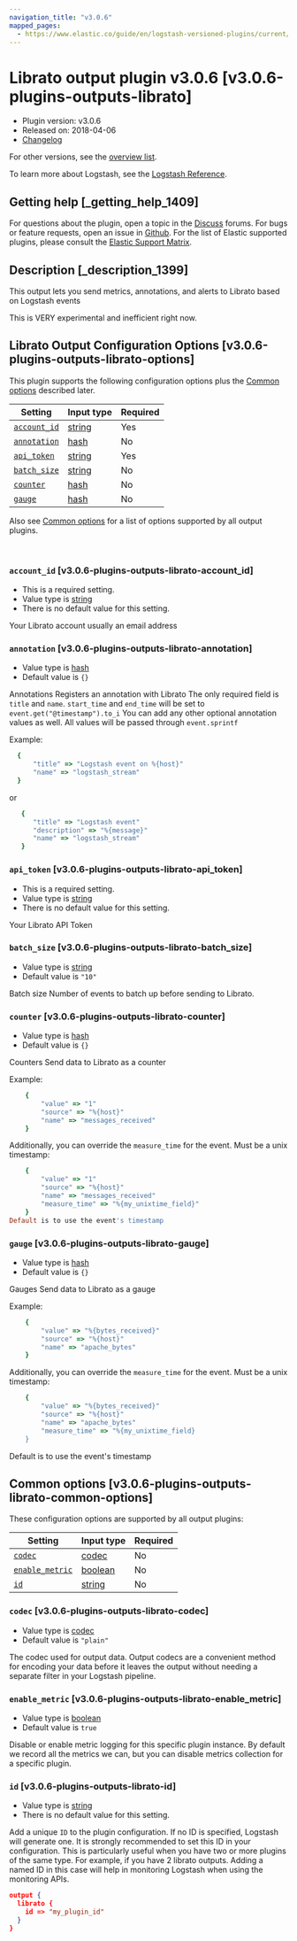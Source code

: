 ```yaml
---
navigation_title: "v3.0.6"
mapped_pages:
  - https://www.elastic.co/guide/en/logstash-versioned-plugins/current/v3.0.6-plugins-outputs-librato.html
---
```


# Librato output plugin v3.0.6 [v3.0.6-plugins-outputs-librato]


* Plugin version: v3.0.6
* Released on: 2018-04-06
* [Changelog](https://github.com/logstash-plugins/logstash-output-librato/blob/v3.0.6/CHANGELOG.md)

For other versions, see the [overview list](output-librato-index.md).

To learn more about Logstash, see the [Logstash Reference](logstash://reference/index.md).

## Getting help [_getting_help_1409]

For questions about the plugin, open a topic in the [Discuss](http://discuss.elastic.co) forums. For bugs or feature requests, open an issue in [Github](https://github.com/logstash-plugins/logstash-output-librato). For the list of Elastic supported plugins, please consult the [Elastic Support Matrix](https://www.elastic.co/support/matrix#matrix_logstash_plugins).


## Description [_description_1399]

This output lets you send metrics, annotations, and alerts to Librato based on Logstash events

This is VERY experimental and inefficient right now.


## Librato Output Configuration Options [v3.0.6-plugins-outputs-librato-options]

This plugin supports the following configuration options plus the [Common options](v3-0-6-plugins-outputs-librato.md#v3.0.6-plugins-outputs-librato-common-options) described later.

| Setting | Input type | Required |
| --- | --- | --- |
| [`account_id`](v3-0-6-plugins-outputs-librato.md#v3.0.6-plugins-outputs-librato-account_id) | [string](logstash://reference/configuration-file-structure.md#string) | Yes |
| [`annotation`](v3-0-6-plugins-outputs-librato.md#v3.0.6-plugins-outputs-librato-annotation) | [hash](logstash://reference/configuration-file-structure.md#hash) | No |
| [`api_token`](v3-0-6-plugins-outputs-librato.md#v3.0.6-plugins-outputs-librato-api_token) | [string](logstash://reference/configuration-file-structure.md#string) | Yes |
| [`batch_size`](v3-0-6-plugins-outputs-librato.md#v3.0.6-plugins-outputs-librato-batch_size) | [string](logstash://reference/configuration-file-structure.md#string) | No |
| [`counter`](v3-0-6-plugins-outputs-librato.md#v3.0.6-plugins-outputs-librato-counter) | [hash](logstash://reference/configuration-file-structure.md#hash) | No |
| [`gauge`](v3-0-6-plugins-outputs-librato.md#v3.0.6-plugins-outputs-librato-gauge) | [hash](logstash://reference/configuration-file-structure.md#hash) | No |

Also see [Common options](v3-0-6-plugins-outputs-librato.md#v3.0.6-plugins-outputs-librato-common-options) for a list of options supported by all output plugins.

 

### `account_id` [v3.0.6-plugins-outputs-librato-account_id]

* This is a required setting.
* Value type is [string](logstash://reference/configuration-file-structure.md#string)
* There is no default value for this setting.

Your Librato account usually an email address


### `annotation` [v3.0.6-plugins-outputs-librato-annotation]

* Value type is [hash](logstash://reference/configuration-file-structure.md#hash)
* Default value is `{}`

Annotations Registers an annotation with Librato The only required field is `title` and `name`. `start_time` and `end_time` will be set to `event.get("@timestamp").to_i` You can add any other optional annotation values as well. All values will be passed through `event.sprintf`

Example:

```ruby
  {
      "title" => "Logstash event on %{host}"
      "name" => "logstash_stream"
  }
```

or

```ruby
   {
      "title" => "Logstash event"
      "description" => "%{message}"
      "name" => "logstash_stream"
   }
```


### `api_token` [v3.0.6-plugins-outputs-librato-api_token]

* This is a required setting.
* Value type is [string](logstash://reference/configuration-file-structure.md#string)
* There is no default value for this setting.

Your Librato API Token


### `batch_size` [v3.0.6-plugins-outputs-librato-batch_size]

* Value type is [string](logstash://reference/configuration-file-structure.md#string)
* Default value is `"10"`

Batch size Number of events to batch up before sending to Librato.


### `counter` [v3.0.6-plugins-outputs-librato-counter]

* Value type is [hash](logstash://reference/configuration-file-structure.md#hash)
* Default value is `{}`

Counters Send data to Librato as a counter

Example:

```ruby
    {
        "value" => "1"
        "source" => "%{host}"
        "name" => "messages_received"
    }
```

Additionally, you can override the `measure_time` for the event. Must be a unix timestamp:

```ruby
    {
        "value" => "1"
        "source" => "%{host}"
        "name" => "messages_received"
        "measure_time" => "%{my_unixtime_field}"
    }
Default is to use the event's timestamp
```


### `gauge` [v3.0.6-plugins-outputs-librato-gauge]

* Value type is [hash](logstash://reference/configuration-file-structure.md#hash)
* Default value is `{}`

Gauges Send data to Librato as a gauge

Example:

```ruby
    {
        "value" => "%{bytes_received}"
        "source" => "%{host}"
        "name" => "apache_bytes"
    }
```

Additionally, you can override the `measure_time` for the event. Must be a unix timestamp:

```ruby
    {
        "value" => "%{bytes_received}"
        "source" => "%{host}"
        "name" => "apache_bytes"
        "measure_time" => "%{my_unixtime_field}
    }
```

Default is to use the event's timestamp

## Common options [v3.0.6-plugins-outputs-librato-common-options]

These configuration options are supported by all output plugins:

| Setting | Input type | Required |
| --- | --- | --- |
| [`codec`](v3-0-6-plugins-outputs-librato.md#v3.0.6-plugins-outputs-librato-codec) | [codec](logstash://reference/configuration-file-structure.md#codec) | No |
| [`enable_metric`](v3-0-6-plugins-outputs-librato.md#v3.0.6-plugins-outputs-librato-enable_metric) | [boolean](logstash://reference/configuration-file-structure.md#boolean) | No |
| [`id`](v3-0-6-plugins-outputs-librato.md#v3.0.6-plugins-outputs-librato-id) | [string](logstash://reference/configuration-file-structure.md#string) | No |

### `codec` [v3.0.6-plugins-outputs-librato-codec]

* Value type is [codec](logstash://reference/configuration-file-structure.md#codec)
* Default value is `"plain"`

The codec used for output data. Output codecs are a convenient method for encoding your data before it leaves the output without needing a separate filter in your Logstash pipeline.


### `enable_metric` [v3.0.6-plugins-outputs-librato-enable_metric]

* Value type is [boolean](logstash://reference/configuration-file-structure.md#boolean)
* Default value is `true`

Disable or enable metric logging for this specific plugin instance. By default we record all the metrics we can, but you can disable metrics collection for a specific plugin.


### `id` [v3.0.6-plugins-outputs-librato-id]

* Value type is [string](logstash://reference/configuration-file-structure.md#string)
* There is no default value for this setting.

Add a unique `ID` to the plugin configuration. If no ID is specified, Logstash will generate one. It is strongly recommended to set this ID in your configuration. This is particularly useful when you have two or more plugins of the same type. For example, if you have 2 librato outputs. Adding a named ID in this case will help in monitoring Logstash when using the monitoring APIs.

```json
output {
  librato {
    id => "my_plugin_id"
  }
}
```



